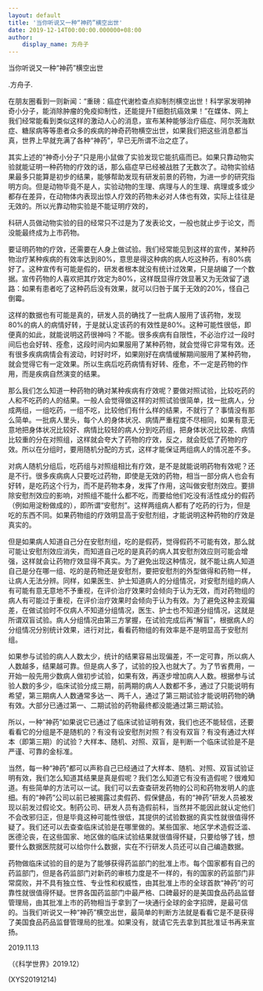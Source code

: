 ```yaml
---
layout: default
title: '当你听说又一种“神药”横空出世'
date: 2019-12-14T00:00:00.000000+08:00
author:
    display_name: 方舟子
---
```


当你听说又一种“神药”横空出世

.方舟子.

在朋友圈看到一则新闻：“重磅：癌症代谢检查点抑制剂横空出世！科学家发明神奇小分子，能消除肿瘤的免疫抑制性，还能提升T细胞抗癌效果！”在媒体、网上我们经常能看到类似这样的激动人心的消息，宣布某种能够治疗癌症、阿尔茨海默症、糖尿病等等患者众多的疾病的神奇药物横空出世，如果我们把这些消息都当真，世界上早就充满了各种“神药”，早已无所谓不治之症了。

其实上述的“神奇小分子”只是用小鼠做了实验发现它能抗癌而已。如果只靠动物实验就能证明一种药物的疗效的话，那么癌症早已经被战胜了无数次了。动物实验结果最多只能算是初步的结果，能够帮助发现有研发前景的药物，为进一步的研究指明方向。但是动物毕竟不是人，实验动物的生理、病理与人的生理、病理或多或少都存在差异，在动物体内表现出惊人疗效的药物未必对人体也有效，实际上往往是无效的。所以光靠动物实验是不能证明疗效的，

科研人员做动物实验的目的经常只不过是为了发表论文，一般也就止步于论文，而没能最终成为上市药物。

要证明药物的疗效，还需要在人身上做试验。我们经常能见到这样的宣传，某种药物治疗某种疾病的有效率达到80%，意思是得这种病的病人吃这种药，有80%病好了。这种宣传有可能是假的，研发者根本就没有统计过效果，只是胡编了一个数据。宣传药物的人喜欢把其疗效定为80%，这样既显得疗效显著又为无效留了退路：如果有患者吃了这种药后没有效果，就可以归咎于属于无效的20%，怪自己倒霉。

这样的数据也有可能是真的，研发人员的确找了一批病人服用了该药物，发现80%的病人的病情好转，于是就认定该药的有效性是80%。这种可能性很低，即便真的如此，就能说明这药很神吗？不能。很多疾病有自限性，不必治疗过一段时间后也会好转、痊愈，这段时间内如果服用了某种药物，就会觉得它非常有效。还有很多疾病病情会有波动，时好时坏，如果刚好在病情缓解期间服用了某种药物，就会觉得它有一定效果。所以生病后吃药病情有好转、痊愈，不一定是药物的作用，而是疾病自然演变的结果。

那么我们怎么知道一种药物的确对某种疾病有疗效呢？要做对照试验，比较吃药的人和不吃药的人的结果。一般人会觉得做这样的对照试验很简单，找一批病人，分成两组，一组吃药，一组不吃，比较他们有什么样的结果，不就行了？事情没有那么简单。一批病人里头，每个人的身体状况、病情严重程度不尽相同，如果有意无意地把身体状况比较好、病情比较轻的病人分到吃药组，把身体状况比较差、病情比较重的分在对照组，这样就会夸大了药物的疗效，反之，就会贬低了药物的疗效。所以在分组时，要用随机分配的方式，这样才能保证两组病人的情况差不多。

对病人随机分组后，吃药组与对照组相比有疗效，是不是就能说明药物有效呢？还是不行。很多疾病病人只要吃过药物，即使是无效的药物，相当一部分病人也会有好转，是吃药这个行为，而不是药物本身，发挥了作用，这叫做安慰剂效应。要排除安慰剂效应的影响，对照组不能什么都不吃，而要给他们吃没有活性成分的假药（例如用淀粉做成的），即所谓“安慰剂”。这样两组病人都有了吃药的行为，但是吃的东西不同。如果药物组的疗效明显高于安慰剂组，才能说明这种药物的疗效是真实的。

但是如果病人知道自己分在安慰剂组，吃的是假药，觉得假药不可能有效，那么就可能让安慰剂效应消失，而知道自己吃的是真药的病人其安慰剂效应则可能会增强，这样就会让药物疗效显得不真实。为了避免出现这种情况，就不能让病人知道自己是分在哪一组、吃的是药物还是安慰剂，要把安慰剂的外型做得和药物一样，让病人无法分辨。同样，如果医生、护士知道病人的分组情况，对安慰剂组的病人有可能有意无意地不予重视，在评价治疗效果时会倾向于认为无效，而对药物组的病人有可能过于重视，在评价治疗效果时会倾向于认为有效。为了避免这种主观偏差，在做试验时不仅病人不知道分组情况，医生、护士也不知道分组情况，这就是所谓双盲试验。病人分组情况由第三方掌握，在试验完成后再“解盲”，根据病人的分组情况分别统计效果，进行对比，看看药物组的有效率是不是明显高于安慰剂组。

如果参与试验的病人人数太少，统计的结果容易出现偏差，不一定可靠，所以病人人数越多，结果越可靠。但是病人多了，试验的投入也就大了。为了节省费用，一开始一般先用少数病人做初步试验，如果有效，再逐步增加病人人数。根据参与试验人数的多少，临床试验分成三期，前两期的病人人数都不多，通过了只能说明有希望，第三期病人人数通常多达一、两千人，通过了第三期试验才能说明药物的确有效。大部分已通过第一、二期试验的药物最终都没能通过第三期试验。

所以，一种“神药”如果说它已通过了临床试验证明有效，我们也还不能轻信，还要看看它的分组是不是随机的？有没有设安慰剂对照？有没有双盲？有没有通过大样本（即第三期）的试验？大样本、随机、对照、双盲，是判断一个临床试验是不是严谨、可靠的金标准。

当然，每一种“神药”都可以声称自己已经通过了大样本、随机、对照、双盲试验证明有效，我们怎么知道其结果是真是假呢？我们怎么知道它有没有造假呢？很难知道。有些简单的方法可以一试。我们可以去查查研发药物的公司和药物发明人的底细。有的“神药”公司以前已被揭露过卖假药、假保健品，有的“神药”研发人员被发现以前发过假论文。制药公司、研发人员有造假前科，当然并不能因此就认定他们不会改邪归正，但是毕竟这种可能性很低，其提供的试验数据的真实性就很值得怀疑了。我们还可以去查查临床试验是在哪里做的。某些国家、地区学术造假泛滥、医德沦丧，在这些国家、地区做的临床试验结果就很值得怀疑，只要给够了钱，想要什么数据医院就可以给你什么数据，实在不行研发人员还可以自己编造数据。

药物做临床试验的目的是为了能够获得药监部门的批准上市。每个国家都有自己的药监部门，但是各药监部门对新药的审核力度是不一样的，有的国家的药监部门非常腐败，并不具有独立性、专业性和权威性，由其批准上市的全球首款“神药”的可靠性就很值得怀疑。世界各国药监部门中最严格、口碑最好的是美国食品药品监督管理局，由其批准上市的药物相当于拿到了一块通行全球的金字招牌，是最可信的。当我们听说又一种“神药”横空出世，最简单的判断方法就是看看它是不是获得了美国食品药品监督管理局的批准。如果没有，就请它先去拿到其批准证书再来宣扬。

2019.11.13

（《科学世界》2019.12）

(XYS20191214)

